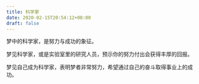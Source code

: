```yaml
---
title: 科学家
date: 2020-02-15T20:54:12+08:00
draft: false
---
```


梦中的科学家，是努力与成功的象征。

梦见科学家，或是实验室里的研究人员，预示你的努力付出会获得丰厚的回报。

梦见自己成为科学家，表明梦者非常努力，希望通过自己的奋斗取得事业上的成功。

